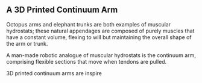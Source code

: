 ## A 3D Printed Continuum Arm

Octopus arms and elephant trunks are both examples of muscular hydrostats; these natural appendages are composed of purely muscles that have a constant volume, flexing to will but maintaining the overall shape of the arm or trunk. 

A man-made robotic analogue of muscular hydrostats is the continuum arm, comprising flexible sections that move when tendons are pulled. 

3D printed continuum arms are inspire 
